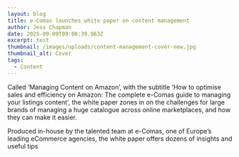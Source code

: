 ```yaml
---
layout: blog
title: e-Comas launches white paper on content management
author: Jess Chapman
date: 2025-09-09T09:00:39.963Z
excerpt: test
thumbnail: /images/uploads/content-management-cover-new.jpg
thumbnail_alt: Cover
tags:
  - Content
---
```

<!--StartFragment-->

Called ‘Managing Content on Amazon’, with the subtitle ‘How to optimise sales and efficiency on Amazon: The complete e-Comas guide to managing your listings content’, the white paper zones in on the challenges for large brands of managing a huge catalogue across online marketplaces, and how they can make it easier.

Produced in-house by the talented team at e-Comas, one of Europe’s leading eCommerce agencies, the white paper offers dozens of insights and useful tips



<!--EndFragment-->